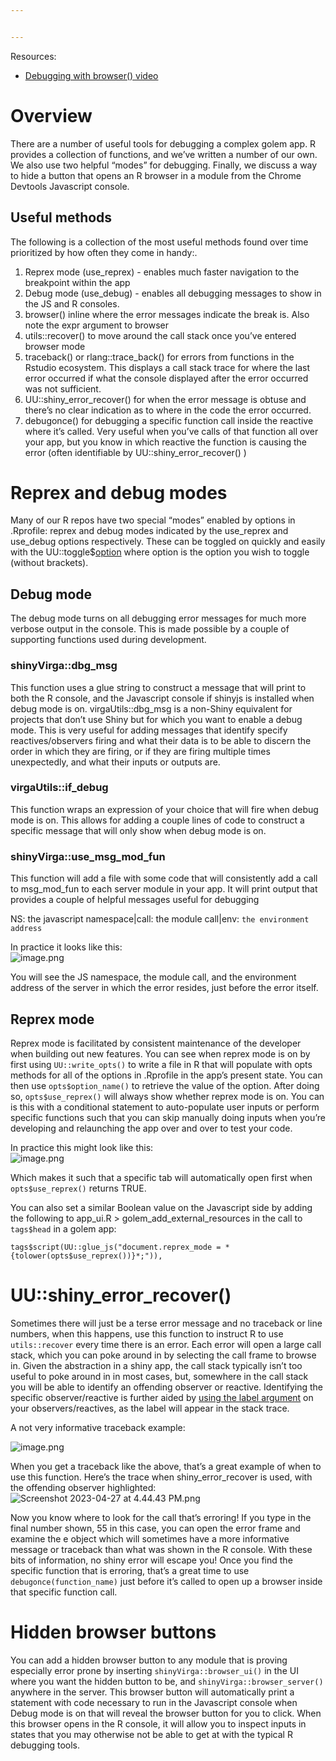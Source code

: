 ```yaml
---


---
```


<p>Resources:</p>
<ul>
<li><a href="https://www.youtube.com/watch?v=PrWaE0_fUTo">Debugging with browser() video</a></li>
</ul>
<h1 id="overview">Overview</h1>
<p>There are a number of useful tools for debugging a complex golem app. R provides a collection of functions, and we’ve written a number of our own. We also use two helpful “modes” for debugging. Finally, we discuss a way to hide a button that opens an R browser in a module from the Chrome Devtools Javascript console.</p>
<h2 id="useful-methods">Useful methods</h2>
<p>The following is a collection of the most useful methods found over time prioritized by how often they come in handy:.</p>
<ol>
<li>Reprex mode (use_reprex) - enables much faster navigation to the breakpoint within the app</li>
<li>Debug mode (use_debug) - enables all debugging messages to show in the JS and R consoles.</li>
<li>browser() inline where the error messages indicate the break is. Also note the expr argument to browser</li>
<li>utils::recover() to move around the call stack once you’ve entered browser mode</li>
<li>traceback() or rlang::trace_back() for errors from functions in the Rstudio ecosystem. This displays a call stack trace for where the last error occurred if what the console displayed after the error occurred was not sufficient.</li>
<li>UU::shiny_error_recover() for when the error message is obtuse and there’s no clear indication as to where in the code the error occurred.</li>
<li>debugonce() for debugging a specific function call inside the reactive where it’s called. Very useful when you’ve calls of that function all over your app, but you know in which reactive the function is causing the error (often identifiable by UU::shiny_error_recover() )</li>
</ol>
<h1 id="reprex-and-debug-modes">Reprex and debug modes</h1>
<p>Many of our R repos have two special “modes” enabled by options in .Rprofile: reprex and debug modes indicated by the use_reprex and use_debug options respectively. These can be toggled on quickly and easily with the UU::toggle$<a href="">option</a> where option is the option you wish to toggle (without brackets).</p>
<h2 id="debug-mode">Debug mode</h2>
<p>The debug mode turns on all debugging error messages for much more verbose output in the console. This is made possible by a couple of supporting functions used during development.</p>
<h3 id="shinyvirgadbg_msg">shinyVirga::dbg_msg</h3>
<p>This function uses a glue string to construct a message that will print to both the R console, and the Javascript console if shinyjs is installed when debug mode is on. virgaUtils::dbg_msg is a non-Shiny equivalent for projects that don’t use Shiny but for which you want to enable a debug mode. This is very useful for adding messages that identify specify reactives/observers firing and what their data is to be able to discern the order in which they are firing, or if they are firing multiple times unexpectedly, and what their inputs or outputs are.</p>
<h3 id="virgautilsif_debug">virgaUtils::if_debug</h3>
<p>This function wraps an expression of your choice that will fire when debug mode is on. This allows for adding a couple lines of code to construct a specific message that will only show when debug mode is on.</p>
<h3 id="shinyvirgause_msg_mod_fun">shinyVirga::use_msg_mod_fun</h3>
<p>This function will add a file with some code that will consistently add a call to msg_mod_fun to each server module in your app. It will print output that provides a couple of helpful messages useful for debugging</p>
<p>NS: the javascript namespace|call: the module call|env: <code>the environment address</code></p>
<p>In practice it looks like this:<br>
<img src="https://codahosted.io/docs/tiv3E-sbAl/blobs/bl-1lT5jX-C2k/56d8de1f01d14fb06b8d82ccf58ba0085a7252635d029ff884d91c236978db6db0beab6717085ae3f1761d513596562822ea468b5a0c1b0c5d2e951c14d2b391d377e70c79d92e76f3b61255dc29b2ba1898eaa1f246331ba7c1e175241b6fcbc8c8b42a" alt="image.png"></p>
<p>You will see the JS namespace, the module call, and the environment address of the server in which the error resides, just before the error itself.</p>
<h2 id="reprex-mode">Reprex mode</h2>
<p>Reprex mode is facilitated by consistent maintenance of the developer when building out new features. You can see when reprex mode is on by first using <code>UU::write_opts()</code> to write a file in R that will populate with opts methods for all of the options in .Rprofile in the app’s present state. You can then use <code>opts$option_name()</code> to retrieve the value of the option. After doing so, <code>opts$use_reprex()</code> will always show whether reprex mode is on. You can is this with a conditional statement to auto-populate user inputs or perform specific functions such that you can skip manually doing inputs when you’re developing and relaunching the app over and over to test your code.</p>
<p>In practice this might look like this:<br>
<img src="https://codahosted.io/docs/tiv3E-sbAl/blobs/bl-N6RuU7fg9X/436ddf889ec6176ad2f2f8e4115526d5490cc739d9100473febdd03adbec46861816afb05b20c94efed3a012d68f1b6a4e95c1808ec3e81db591ff61cdb5ab0244d27273d308a25f851347902f4287b46b26960fb6f164b9109883997c501b1bee32a088" alt="image.png"></p>
<p>Which makes it such that a specific tab will automatically open first when <code>opts$use_reprex()</code> returns TRUE.</p>
<p>You can also set a similar Boolean value on the Javascript side by adding the following to app_ui.R &gt;  golem_add_external_resources in the call to <code>tags$head</code> in a golem app:</p>
<pre><code>tags$script(UU::glue_js("document.reprex_mode = *{tolower(opts$use_reprex())}*;")),
</code></pre>
<h1 id="uushiny_error_recover">UU::shiny_error_recover()</h1>
<p>Sometimes there will just be a terse error message and no traceback or line numbers, when this happens, use this function to instruct R to use <code>utils::recover</code> every time there is an error. Each error will open a large call stack, which you can poke around in by selecting the call frame to browse in. Given the abstraction in a shiny app, the call stack typically isn’t too useful to poke around in in most cases, but, somewhere in the call stack you will be able to identify an offending observer or reactive. Identifying the specific observer/reactive is further aided by <a href="https://shiny.rstudio.com/reference/shiny/1.0.3/observeevent">using the label argument</a> on your observers/reactives, as the label will appear in the stack trace.</p>
<p>A not very informative traceback example:</p>
<p><img src="https://codahosted.io/docs/tiv3E-sbAl/blobs/bl-YtWq_7aBxm/16c2fabe391a951b2e84efb62a2bf682e1f4a5d798e4d34ad3924ba960fe20dd6f86b45e1e56d996da2d346208c3b4043d16830ba545acde782b20c4bf3e2d0b385fbb5428b7b6fdcbffbdf9dce5adf409ade6c907ca061c851a5bd97b17c085bb37c303" alt="image.png"></p>
<p>When you get a traceback like the above, that’s a great example of when to use this function. Here’s the trace when shiny_error_recover is used, with the offending observer highlighted:<br>
<img src="https://codahosted.io/docs/tiv3E-sbAl/blobs/bl-GZroh69EXx/ff68c3ac672fd9e148b7bbd42f9e205798300a86ebc3e8534486628ba1383e27712ec6b2c6bde0e0a2abf9456bd6f8f0cfe247c17eb98314ee9e6e11e8f32127c1c45697069a59ffd7cd2296b6c65477ee40b707ffbba55ca55b7ee1aecb520244863289" alt="Screenshot 2023-04-27 at 4.44.43 PM.png"></p>
<p>Now you know where to look for the call that’s erroring! If you type in the final number shown, 55 in this case, you can open the error frame and examine the e object which will sometimes have a more informative message or traceback than what was shown in the R console. With these bits of information, no shiny error will escape you! Once you find the specific function that is erroring, that’s a great time to use <code>debugonce(function_name)</code> just before it’s called to open up a browser inside that specific function call.</p>
<h1 id="hidden-browser-buttons">Hidden browser buttons</h1>
<p>You can add a hidden browser button to any module that is proving especially error prone by inserting <code>shinyVirga::browser_ui()</code> in the UI where you want the hidden button to be, and <code>shinyVirga::browser_server()</code> anywhere in the server. This browser button will automatically print a statement with code necessary to run in the Javascript console when Debug mode is on that will reveal the browser button for you to click. When this browser opens in the R console, it will allow you to inspect inputs in states that you may otherwise not be able to get at with the typical R debugging tools.</p>

